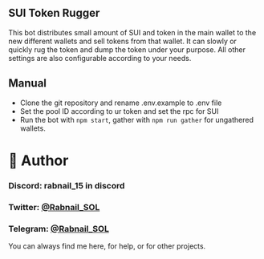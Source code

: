 ## SUI Token Rugger
This bot distributes small amount of SUI and token in the main wallet to the new different wallets and sell tokens from that wallet.
It can slowly or quickly rug the token and dump the token under your purpose.
All other settings are also configurable according to your needs.

## Manual

- Clone the git repository and rename .env.example to .env file
- Set the pool ID according to ur token and set the rpc for SUI
- Run the bot with `npm start`, gather with `npm run gather` for ungathered wallets.

# 👤 Author

### Discord: rabnail_15 in discord

### Twitter: [@Rabnail_SOL](https://twitter.com/Rabnail_SOL)   

### Telegram: [@Rabnail_SOL](https://t.me/Rabnail_SOL)   


You can always find me here, for help, or for other projects.
